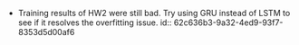 - Training results of HW2 were still bad. Try using GRU instead of LSTM to see if it resolves the overfitting issue.
  id:: 62c636b3-9a32-4ed9-93f7-8353d5d00af6